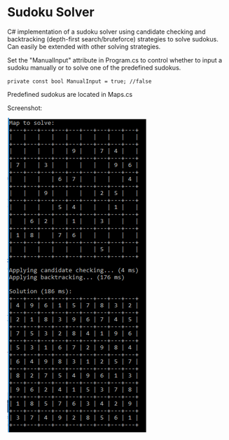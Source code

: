 # Sudoku Solver

C# implementation of a sudoku solver using candidate checking and backtracking (depth-first search/bruteforce) strategies to solve sudokus. Can easily be extended with other solving strategies.

Set the "ManualInput" attribute in Program.cs to control whether to input a sudoku manually or to solve one of the predefined sudokus.
```
private const bool ManualInput = true; //false
```

Predefined sudokus are located in Maps.cs

Screenshot:

![alt text](https://github.com/ClausFT/SudokuSolver/blob/master/SudokuSolver/Example.png?raw=true)
